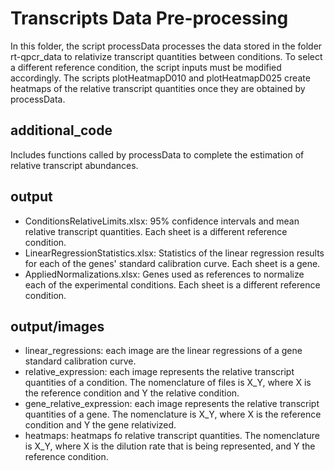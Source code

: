# Transcripts Data Pre-processing
In this folder, the script processData processes the data stored in the folder rt-qpcr_data to relativize transcript quantities between conditions. To select a different reference condition, the script inputs must be modified accordingly. The scripts plotHeatmapD010 and plotHeatmapD025 create heatmaps of the relative transcript quantities once they are obtained by processData.

## additional_code
Includes functions called by processData to complete the estimation of relative transcript abundances.

## output
- ConditionsRelativeLimits.xlsx: 95% confidence intervals and mean relative transcript quantities. Each sheet is a different reference condition.
- LinearRegressionStatistics.xlsx: Statistics of the linear regression results for each of the genes' standard calibration curve. Each sheet is a gene.
- AppliedNormalizations.xlsx: Genes used as references to normalize each of the experimental conditions. Each sheet is a different reference condition.

## output/images
- linear_regressions: each image are the linear regressions of a gene standard calibration curve.
- relative_expression: each image represents the relative transcript quantities of a condition. The nomenclature of files is X_Y, where X is the reference condition and Y the relative condition.
- gene_relative_expression: each image represents the relative transcript quantities of a gene. The nomenclature is X_Y, where X is the reference condition and Y the gene relativized.
- heatmaps: heatmaps fo relative transcript quantities. The nomenclature is X_Y, where X is the dilution rate that is being represented, and Y the reference condition.